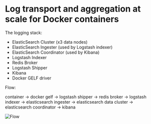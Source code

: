 # Log transport and aggregation at scale for Docker containers

The logging stack: 
 - ElasticSearch Cluster (x3 data nodes)
 - ElasticSearch Ingester (used by Logstash indexer)
 - ElasticSearch Coordinator (used by Kibana)
 - Logstash Indexer
 - Redis Broker
 - Logstash Shipper
 - Kibana
 - Docker GELF driver

Flow:

container -> docker gelf -> logstash shipper -> redis broker -> logstash indexer -> elasticsearch ingester -> elasticsearch data cluster -> elasticsearch coordinator -> kibana

![Flow](https://raw.githubusercontent.com/stefanprodan/dockelk/master/screens/flow.png)
